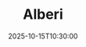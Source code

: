 ---
type: lecture
date: 2025-10-15T10:30:00
title: Alberi
lecture_type: Lezione
thumbnail: /static_files/presentations/lec.jpg
links:
- url: https://github.com/Informatica-per-le-biotecnologie-UniPI/web25/blob/teaching/algoritmica/8.pdf
  name: slides
hide_from_announcments: true
---